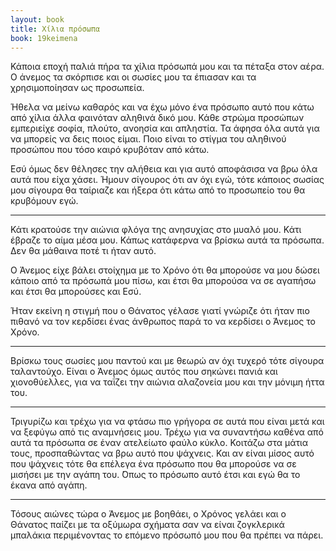 ```yaml
---
layout: book
title: Χίλια πρόσωπα
book: 19keimena
---
```

Κάποια εποχή παλιά πήρα τα χίλια πρόσωπά μου και τα πέταξα στον αέρα. Ο άνεμος τα σκόρπισε και οι σωσίες μου τα έπιασαν και τα χρησιμοποίησαν ως προσωπεία.

Ήθελα να μείνω καθαρός και να έχω μόνο ένα πρόσωπο αυτό που κάτω από χίλια άλλα φαινόταν αληθινά δικό μου. Κάθε στρώμα προσώπων εμπεριείχε σοφία, πλούτο, ανοησία και απληστία. Τα άφησα όλα αυτά για να μπορείς να δεις ποιος είμαι. Ποιο είναι το στίγμα του αληθινού προσώπου που τόσο καιρό κρυβόταν από κάτω.

Εσύ όμως δεν θέλησες την αλήθεια και για αυτό αποφάσισα να βρω όλα αυτά που είχα χάσει. Ήμουν σίγουρος ότι αν όχι εγώ, τότε κάποιος σωσίας μου σίγουρα θα ταίριαζε και ήξερα ότι κάτω από το προσωπείο του θα κρυβόμουν εγώ.

* * * * *

Κάτι κρατούσε την αιώνια φλόγα της ανησυχίας στο μυαλό μου. Κάτι έβραζε το αίμα μέσα μου. Κάπως κατάφερνα να βρίσκω αυτά τα πρόσωπα. Δεν θα μάθαινα ποτέ τι ήταν αυτό.

Ο Άνεμος είχε βάλει στοίχημα με το Χρόνο ότι θα μπορούσε να μου δώσει κάποιο από τα πρόσωπά μου πίσω, και έτσι θα μπορούσα να σε αγαπήσω και έτσι θα μπορούσες και Εσύ.

Ήταν εκείνη η στιγμή που ο Θάνατος γέλασε γιατί γνώριζε ότι ήταν πιο πιθανό να τον κερδίσει ένας άνθρωπος παρά το να κερδίσει ο Άνεμος το Χρόνο.

* * * * *

Βρίσκω τους σωσίες μου παντού και με θεωρώ αν όχι τυχερό τότε σίγουρα ταλαντούχο. Είναι ο Άνεμος όμως αυτός που σηκώνει πανιά και χιονοθύελλες, για να ταΐζει την αιώνια αλαζονεία μου και την μόνιμη ήττα του.

* * * * *

Τριγυρίζω και τρέχω για να φτάσω πιο γρήγορα σε αυτά που είναι μετά και να ξεφύγω από τις αναμνήσεις μου. Τρέχω για να συναντήσω καθένα από αυτά τα πρόσωπα σε έναν ατελείωτο φαύλο κύκλο. Κοιτάζω στα μάτια τους, προσπαθώντας να βρω αυτό που ψάχνεις. Και αν είναι μίσος αυτό που ψάχνεις τότε θα επέλεγα ένα πρόσωπο που θα μπορούσε να σε μισήσει με την αγάπη του. ́Οπως το πρόσωπο αυτό έτσι και εγώ θα το έκανα από αγάπη.

* * * * *

Τόσους αιώνες τώρα ο Άνεμος με βοηθάει, ο Χρόνος γελάει και ο Θάνατος παίζει με τα οξύμωρα σχήματα σαν να είναι ζογκλερικά μπαλάκια περιμένοντας το επόμενο πρόσωπό μου που θα πρέπει να πάρει.
